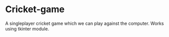 # Cricket-game
A singleplayer cricket game which we can play against the computer. Works using tkinter module.
